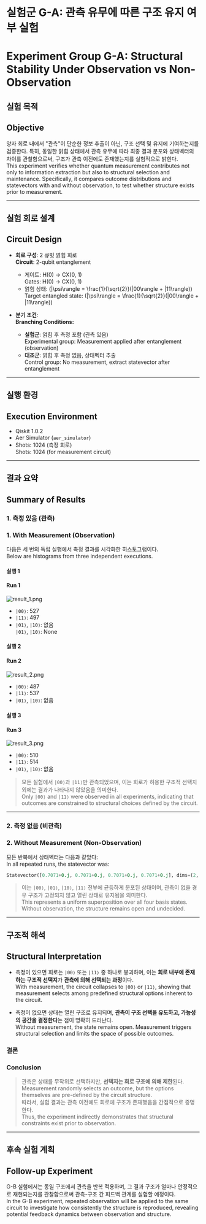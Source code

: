 # 실험군 G-A: 관측 유무에 따른 구조 유지 여부 실험  
# Experiment Group G-A: Structural Stability Under Observation vs Non-Observation

## 실험 목적  
## Objective
양자 회로 내에서 "관측"이 단순한 정보 추출이 아닌, 구조 선택 및 유지에 기여하는지를 검증한다. 특히, 동일한 얽힘 상태에서 관측 유무에 따라 최종 결과 분포와 상태벡터의 차이를 관찰함으로써, 구조가 관측 이전에도 존재했는지를 실험적으로 밝힌다.  
This experiment verifies whether quantum measurement contributes not only to information extraction but also to structural selection and maintenance. Specifically, it compares outcome distributions and statevectors with and without observation, to test whether structure exists prior to measurement.

---

## 실험 회로 설계  
## Circuit Design

- **회로 구성**: 2 큐빗 얽힘 회로  
  **Circuit**: 2-qubit entanglement
  - 게이트: H(0) → CX(0, 1)  
    Gates: H(0) → CX(0, 1)
  - 얽힘 상태: \(|\psi\rangle = \frac{1}{\sqrt{2}}(|00\rangle + |11\rangle)\)  
    Target entangled state: \(|\psi\rangle = \frac{1}{\sqrt{2}}(|00\rangle + |11\rangle)\)

- **분기 조건**:  
  **Branching Conditions:**
  - **실험군**: 얽힘 후 측정 포함 (관측 있음)  
    Experimental group: Measurement applied after entanglement (observation)
  - **대조군**: 얽힘 후 측정 없음, 상태벡터 추출  
    Control group: No measurement, extract statevector after entanglement

---

## 실행 환경  
## Execution Environment
- Qiskit 1.0.2
- Aer Simulator (`aer_simulator`)
- Shots: 1024 (측정 회로)  
  Shots: 1024 (for measurement circuit)

---

## 결과 요약  
## Summary of Results

### 1. 측정 있음 (관측)  
### 1. With Measurement (Observation)
다음은 세 번의 독립 실행에서 측정 결과를 시각화한 히스토그램이다.  
Below are histograms from three independent executions.

#### 실행 1  
#### Run 1
![result_1.png](result_1.png)
- `|00⟩`: 527
- `|11⟩`: 497
- `|01⟩`, `|10⟩`: 없음  
  `|01⟩`, `|10⟩`: None

#### 실행 2  
#### Run 2
![result_2.png](result_2.png)
- `|00⟩`: 487
- `|11⟩`: 537
- `|01⟩`, `|10⟩`: 없음

#### 실행 3  
#### Run 3
![result_3.png](result_3.png)
- `|00⟩`: 510
- `|11⟩`: 514
- `|01⟩`, `|10⟩`: 없음

> 모든 실험에서 `|00⟩`과 `|11⟩`만 관측되었으며, 이는 회로가 허용한 구조적 선택지 외에는 결과가 나타나지 않았음을 의미한다.  
> Only `|00⟩` and `|11⟩` were observed in all experiments, indicating that outcomes are constrained to structural choices defined by the circuit.

---

### 2. 측정 없음 (비관측)  
### 2. Without Measurement (Non-Observation)
모든 반복에서 상태벡터는 다음과 같았다:  
In all repeated runs, the statevector was:

```python
Statevector([0.7071+0.j, 0.7071+0.j, 0.7071+0.j, 0.7071+0.j], dims=(2, 2))
```

> 이는 `|00⟩`, `|01⟩`, `|10⟩`, `|11⟩` 전부에 균등하게 분포된 상태이며, 관측이 없을 경우 구조가 고정되지 않고 열린 상태로 유지됨을 의미한다.  
> This represents a uniform superposition over all four basis states. Without observation, the structure remains open and undecided.

---

## 구조적 해석  
## Structural Interpretation

- 측정이 있으면 회로는 `|00⟩` 또는 `|11⟩` 중 하나로 붕괴하며, 이는 **회로 내부에 존재하는 구조적 선택지**가 **관측에 의해 선택되는 과정**이다.  
  With measurement, the circuit collapses to `|00⟩` or `|11⟩`, showing that measurement selects among predefined structural options inherent to the circuit.

- 측정이 없으면 상태는 열린 구조로 유지되며, **관측이 구조 선택을 유도하고, 가능성의 공간을 결정한다**는 점이 명확히 드러난다.  
  Without measurement, the state remains open. Measurement triggers structural selection and limits the space of possible outcomes.

### 결론  
### Conclusion
> 관측은 상태를 무작위로 선택하지만, **선택지는 회로 구조에 의해 제한**된다.  
> Measurement randomly selects an outcome, but the options themselves are pre-defined by the circuit structure.  
> 따라서, 실험 결과는 관측 이전에도 회로에 구조가 존재했음을 간접적으로 증명한다.  
> Thus, the experiment indirectly demonstrates that structural constraints exist prior to observation.

---

## 후속 실험 계획  
## Follow-up Experiment
G-B 실험에서는 동일 구조에서 관측을 반복 적용하며, 그 결과 구조가 얼마나 안정적으로 재현되는지를 관찰함으로써 관측-구조 간 피드백 관계를 실험할 예정이다.  
In the G-B experiment, repeated observation will be applied to the same circuit to investigate how consistently the structure is reproduced, revealing potential feedback dynamics between observation and structure.

